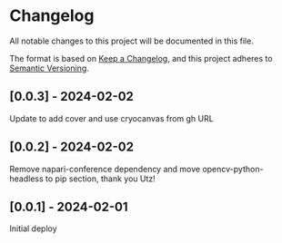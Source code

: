 # Changelog
All notable changes to this project will be documented in this file.

The format is based on [Keep a Changelog](https://keepachangelog.com/en/1.0.0/),
and this project adheres to [Semantic Versioning](https://semver.org/spec/v2.0.0.html).

## [0.0.3] - 2024-02-02
Update to add cover and use cryocanvas from gh URL

## [0.0.2] - 2024-02-02
Remove napari-conference dependency and move opencv-python-headless to pip section, thank you Utz!

## [0.0.1] - 2024-02-01
Initial deploy
